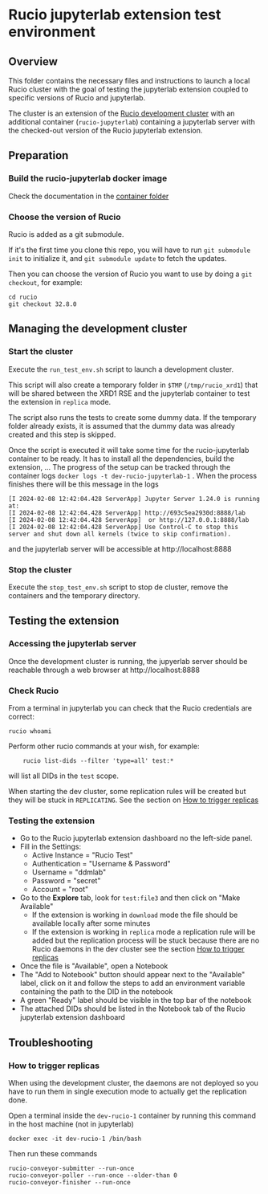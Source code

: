 # Rucio jupyterlab extension test environment

## Overview

This folder contains the necessary files and instructions to launch
a local Rucio cluster with the goal of testing the jupyterlab extension 
coupled to specific versions of Rucio and jupyterlab.

The cluster is an extension of the
[Rucio development cluster](https://github.com/rucio/rucio/tree/master/etc/docker/dev)
with an additional container (`rucio-jupyterlab`) containing a jupyterlab server 
with the checked-out version of the Rucio jupyterlab extension.

## Preparation

### Build the rucio-jupyterlab docker image

Check the documentation in the [container folder](../container/README.md)

### Choose the version of Rucio

Rucio is added as a git submodule.

If it's the first time you clone this repo,
you will have to run `git submodule init` to initialize it, and `git submodule update` to fetch
the updates.

Then you can choose the version of Rucio you want to use by doing a `git checkout`, for example:
```
cd rucio
git checkout 32.8.0
```


## Managing the development cluster

### Start the cluster

Execute the `run_test_env.sh` script to launch a development cluster.

This script will also create a temporary folder in `$TMP` (`/tmp/rucio_xrd1`) that will be shared between
the XRD1 RSE and the jupyterlab container to test the extension in `replica` mode.

The script also runs the tests to create some dummy data. If the temporary folder already exists,
it is assumed that the dummy data was already created and this step is skipped.

Once the script is executed it will take some time for the rucio-jupyterlab container
to be ready. It has to install all the dependencies, build the extension, ...
The progress of the setup can be tracked through the container logs
`docker logs -t dev-rucio-jupyterlab-1` . When the process finishes there will be 
this message in the logs
```
[I 2024-02-08 12:42:04.428 ServerApp] Jupyter Server 1.24.0 is running at:
[I 2024-02-08 12:42:04.428 ServerApp] http://693c5ea2930d:8888/lab
[I 2024-02-08 12:42:04.428 ServerApp]  or http://127.0.0.1:8888/lab
[I 2024-02-08 12:42:04.428 ServerApp] Use Control-C to stop this server and shut down all kernels (twice to skip confirmation).
```
and the jupyterlab server will be accessible at http://localhost:8888


### Stop the cluster

Execute the `stop_test_env.sh` script to stop de cluster,
remove the containers and the temporary directory.


## Testing the extension

### Accessing the jupyterlab server

Once the development cluster is running, the jupyerlab server should be reachable
through a web browser at http://localhost:8888

### Check Rucio

From a terminal in jupyterlab you can check that the Rucio credentials are correct:

    rucio whoami

Perform other rucio commands at your wish, for example: 

		rucio list-dids --filter 'type=all' test:*

will list all DIDs in the `test` scope.

When starting the dev cluster, some replication rules will be
created but they will be stuck in `REPLICATING`.
See the section on [How to trigger replicas](#how-to-trigger-replicas)

### Testing the extension

* Go to the Rucio jupyterlab extension dashboard no the left-side panel.
* Fill in the Settings:
  * Active Instance = "Rucio Test"
  * Authentication = "Username & Password"
  * Username = "ddmlab"
  * Password = "secret"
  * Account = "root"
* Go to the **Explore** tab, look for `test:file3` and then click on "Make Available"
  * If the extension is working in `download` mode
  the file should be available locally after some minutes
  * If the extension is working in `replica` mode a replication rule will 
  be added but the replication process will be stuck because there are no Rucio daemons
  in the dev cluster see the section [How to trigger replicas](#how-to-trigger-replicas)
* Once the file is "Available", open a Notebook
* The "Add to Notebook" button should appear next to the "Available" label,
click on it and follow the steps to add an environment variable containing the path to the 
DID in the notebook
* A green "Ready" label should be visible in the top bar of the notebook
* The attached DIDs should be listed in the Notebook tab of the Rucio jupyterlab extension dashboard


## Troubleshooting

### How to trigger replicas

When using the development cluster, the daemons are not deployed so you have to run them
in single execution mode to actually get the replication done.

Open a terminal inside the `dev-rucio-1` container by running this command
in the host machine (not in jupyterlab)

    docker exec -it dev-rucio-1 /bin/bash

Then run these commands

    rucio-conveyor-submitter --run-once
    rucio-conveyor-poller --run-once --older-than 0
    rucio-conveyor-finisher --run-once


